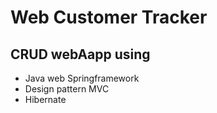 # Web Customer Tracker

## CRUD webAapp using

- Java web Springframework
- Design pattern MVC
- Hibernate
